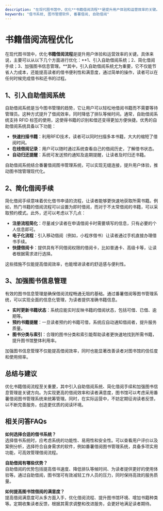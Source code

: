 ```yaml
---
description: "在现代图书馆中，优化**书籍借阅流程**是提升用户体验和运营效率的关键。具体来说，主要可以从以下几个方面进行优化：**1、引入自助借阅系统；2、简化借阅手续；3、加强图书信息管理。**其中，引入自助借阅系统尤为重要，它不仅能节省人力成本，还能提高读者的借书便利性和满意度，通过简单的操作，读者可以在任何时候完成借书和还书的过程。"
keywords: "借书系统, 图书管理软件, 番薯借阅, 自助借阅"
---
```

# 书籍借阅流程优化

在现代图书馆中，优化**书籍借阅流程**是提升用户体验和运营效率的关键。具体来说，主要可以从以下几个方面进行优化：**1、引入自助借阅系统；2、简化借阅手续；3、加强图书信息管理。**其中，引入自助借阅系统尤为重要，它不仅能节省人力成本，还能提高读者的借书便利性和满意度，通过简单的操作，读者可以在任何时候完成借书和还书的过程。

## 1、引入自助借阅系统

自助借阅系统是当今图书管理的趋势，它让用户可以轻松地借阅书籍而不需要等待管理员。这种方式提升了借阅效率，同时降低了排队等候时间。通常，自助借阅系统支持 RFID 标签的使用，这使得书籍的识别和借还变得更加方便快捷。优秀的自助借阅系统具备以下功能：

- **快速扫描书籍**：利用RFID技术，读者可以同时扫描多本书籍，大大的缩短了借阅时间。
- **在线借阅记录**：用户可以随时通过系统查看自己的借阅历史，了解借书状态。
- **自动归还提醒**：系统可发送预约通知及逾期提醒，让读者及时归还书籍。

自助借阅系统结合番薯借阅图书管理系统，可以实现无缝连接，提升用户体验，推动图书馆管理现代化。

## 2、简化借阅手续

简化借阅手续意味着优化借书申请的流程，让读者能够更快速地获取所需书籍。例如，热门书籍的借阅流程可以设置为即时借阅，而对于不太常借阅的书籍，可以采取预约模式。此外，还可以考虑以下几点：

- **注册流程简化**：尽量减少读者在申请借阅卡时需要填写的信息，只有必要的个人信息即可。
- **电子化流程**：引入移动借阅（例如，小程序借书）让读者通过手机直接办理借书手续。
- **快捷借阅卡**：提供具有不同借阅权限的借阅卡，比如普通卡、高级卡等，让读者根据需求进行选择。

这些措施不仅能提高借阅效率，也能增进读者的舒适感与便利性。

## 3、加强图书信息管理

有效的图书信息管理是确保借阅流程畅通无阻的基础。通过番薯借阅等图书管理系统，可以实现全面的信息化管理，为读者提供准确书籍信息。

- **实时更新书籍状态**：系统应能实时反映书籍的借阅状态，包括可借、已借、逾期等。
- **预约书籍提醒**：一旦读者预约的书籍可借，系统应自动通知借阅者，提升服务质量。
- **图书分类与索引**：合理的图书分类和索引能帮助读者更快速地找到所需书籍，提升图书馆整体利用率。

加强图书信息管理不仅能提高借阅效率，同时也能显著改善读者对图书馆的信任度和使用频率。

## 总结与建议

优化书籍借阅流程至关重要，其中引入自助借阅系统、简化借阅手续和加强图书信息管理是关键方向。为实现更高的借阅效率和读者满意度，图书馆可以考虑采用番薯借阅图书管理系统来统筹管理。同时，在实际运营中，不妨定期征询读者反馈，以不断完善服务，创造更优质的阅读环境。

## 相关问答FAQs

**如何选择合适的借书系统？**  
选择借书系统时，应考虑系统的功能性、易用性和安全性。可以查看用户评价以及案例分析，选择符合自身需求的软件，例如番薯借阅图书管理系统，具备多项实用功能，可高效管理借阅流程。

**自助借阅有哪些优势？**  
自助借阅的优势包括提高借书速度、降低排队等候时间、为读者提供更好的使用体验等。通过自助借阅，图书馆可有效减轻工作人员的压力，同时保持高效的服务质量。

**如何提高图书馆借阅的满意度？**  
提高借阅满意度可从多方面入手，优化借阅流程、提升图书馆环境、增加书籍种类等。定期收集读者反馈，根据其需求调整和改进服务，会更好地满足读者期待。
